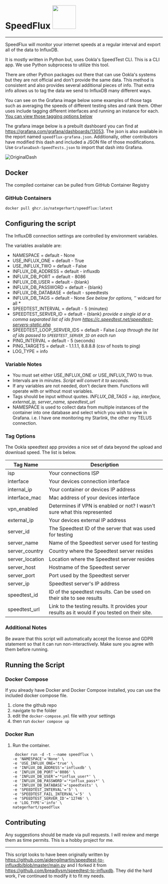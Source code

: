 
# SpeedFlux <img src='https://user-images.githubusercontent.com/3665468/119735610-974a0500-be4a-11eb-9149-dd12ceee03df.png' width='75'>

---

SpeedFlux will monitor your internet speeds at a regular interval and export all of the data to InfluxDB.

It is mostly written in Python but, uses Ookla's SpeedTest CLI. This is a CLI app. We use Python subprocess to utilize this tool.

There are other Python packages out there that can use Ookla's systems but they are not official and don't provide the same data. This method is consistent and also provides several additional pieces of info. That extra info allows us to tag the data we send to InfluxDB many different ways.

You can see on the Grafana image below some examples of those tags such as averaging the speeds of different testing sites and rank them.
Other uses include tagging different interfaces and running an instance for each. [You can view those tagging options below](https://github.com/breadlysm/speedtest-to-influxdb/blob/master/README.md#tag-options)

 The grafana image below is a prebuilt dashboard you can find at <https://grafana.com/grafana/dashboards/13053>. The json is also available in the report named `speedflux-grafana.json`. Additionally, other contributors have modified this dash and included a JSON file of those modifications. Use `GrafanaDash-SpeedTests.json` to import that dash into Grafana.

![OriginalDash](https://user-images.githubusercontent.com/3665468/116284820-8038ca00-a75b-11eb-9b30-4a9d26434f8d.png)

## Docker

The compiled container can be pulled from GitHub Container Registry

### GitHub Containers

```shell
docker pull ghcr.io/nategerhart/speedflux:latest
```

## Configuring the script

The InfluxDB connection settings are controlled by environment variables.

The variables available are:

- NAMESPACE = default - None
- USE_INFLUX_ONE = default - True
- USE_INFLUX_TWO = default - False
- INFLUX_DB_ADDRESS = default - influxdb
- INFLUX_DB_PORT = default - 8086
- INFLUX_DB_USER = default - {blank}
- INFLUX_DB_PASSWORD = default - {blank}
- INFLUX_DB_DATABASE = default - speedtests
- INFLUX_DB_TAGS = default - None *See below for options, '*' widcard for all *
- SPEEDTEST_INTERVAL = default - 5 (minutes)
- SPEEDTEST_SERVER_ID = default - {blank} *provide a single id or a comma separated list of ids from <https://c.speedtest.net/speedtest-servers-static.php>*
- SPEEDTEST_LOOP_SERVER_IDS = default - False *Loop through the list of ids passed to `SPEEDTEST_SERVER_ID` on each run*
- PING_INTERVAL = default - 5 (seconds)
- PING_TARGETS = default - 1.1.1.1, 8.8.8.8 (csv of hosts to ping)
- LOG_TYPE = info

### Variable Notes

- You must set either USE_INFLUX_ONE or USE_INFLUX_TWO to true.
- Intervals are in minutes. *Script will convert it to seconds.*
- If any variables are not needed, don't declare them. Functions will operate with or without most variables.
- Tags should be input without quotes. *INFLUX_DB_TAGS = isp, interface, external_ip, server_name, speedtest_url*
- NAMESPACE is used to collect data from multiple instances of the container into one database and select which you wish to view in Grafana. i.e. I have one monitoring my Starlink, the other my TELUS connection.

### Tag Options

The Ookla speedtest app provides a nice set of data beyond the upload and download speed. The list is below.

| Tag Name  | Description  |
|- |- |
| isp  | Your connections ISP  |
| interface  | Your devices connection interface  |
| internal_ip  | Your container or devices IP address  |
| interface_mac  | Mac address of your devices interface  |
| vpn_enabled  | Determines if VPN is enabled or not? I wasn't sure what this represented  |
| external_ip  | Your devices external IP address  |
| server_id  | The Speedtest ID of the server that  was used for testing  |
| server_name  | Name of the Speedtest server used  for testing  |
| server_country  | Country where the Speedtest server  resides  |
| server_location | Location where the Speedtest server  resides  |
| server_host  | Hostname of the Speedtest server  |
| server_port  | Port used by the Speedtest server  |
| server_ip  | Speedtest server's IP address  |
| speedtest_id  | ID of the speedtest results. Can be  used on their site to see results  |
| speedtest_url  | Link to the testing results. It provides your results as it would if you tested on their site.   |

### Additional Notes

Be aware that this script will automatically accept the license and GDPR statement so that it can run non-interactively. Make sure you agree with them before running.

## Running the Script

### Docker Compose

If you already have Docker and Docker Compose installed, you can use the included docker compose file.

1. clone the github repo
2. navigate to the folder
3. edit the `docker-compose.yml` file with your settings
4. then run `docker compose up`

### Docker Run

1. Run the container.

    ```
     docker run -d -t --name speedflux \
    -e 'NAMESPACE'='None' \
    -e 'USE_INFLUX_ONE='true' \
    -e 'INFLUX_DB_ADDRESS'='influxdb' \
    -e 'INFLUX_DB_PORT'='8086' \
    -e 'INFLUX_DB_USER'='*influx_user*' \
    -e 'INFLUX_DB_PASSWORD'='*influx_pass*' \
    -e 'INFLUX_DB_DATABASE'='speedtests' \
    -e 'SPEEDTEST_INTERVAL'='5' \
    -e 'SPEEDTEST_FAIL_INTERVAL'='5'  \
    -e 'SPEEDTEST_SERVER_ID'='12746' \
    -e 'LOG_TYPE'='info' \
    nategerhart/speedflux
    ```

## Contributing

Any suggestions should be made via pull requests. I will review and merge them as time permits. This is a hobby project for me.

---

This script looks to have been originally written by <https://github.com/aidengilmartin/speedtest-to-influxdb/blob/master/main.py> and I forked it from <https://github.com/breadlysm/speedtest-to-influxdb>. They did the hard work, I've continued to modify it to fit my needs.
